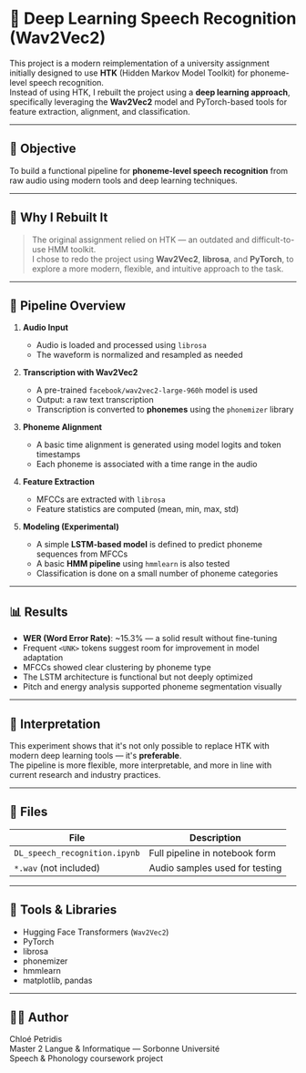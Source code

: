 # 🧠 Deep Learning Speech Recognition (Wav2Vec2)

This project is a modern reimplementation of a university assignment initially designed to use **HTK** (Hidden Markov Model Toolkit) for phoneme-level speech recognition.  
Instead of using HTK, I rebuilt the project using a **deep learning approach**, specifically leveraging the **Wav2Vec2** model and PyTorch-based tools for feature extraction, alignment, and classification.

---

## 🎯 Objective

To build a functional pipeline for **phoneme-level speech recognition** from raw audio using modern tools and deep learning techniques.

---

## 🚀 Why I Rebuilt It

> The original assignment relied on HTK — an outdated and difficult-to-use HMM toolkit.  
> I chose to redo the project using **Wav2Vec2**, **librosa**, and **PyTorch**, to explore a more modern, flexible, and intuitive approach to the task.

---

## 🧩 Pipeline Overview

1. **Audio Input**
   - Audio is loaded and processed using `librosa`
   - The waveform is normalized and resampled as needed

2. **Transcription with Wav2Vec2**
   - A pre-trained `facebook/wav2vec2-large-960h` model is used
   - Output: a raw text transcription
   - Transcription is converted to **phonemes** using the `phonemizer` library

3. **Phoneme Alignment**
   - A basic time alignment is generated using model logits and token timestamps
   - Each phoneme is associated with a time range in the audio

4. **Feature Extraction**
   - MFCCs are extracted with `librosa`
   - Feature statistics are computed (mean, min, max, std)

5. **Modeling (Experimental)**
   - A simple **LSTM-based model** is defined to predict phoneme sequences from MFCCs
   - A basic **HMM pipeline** using `hmmlearn` is also tested
   - Classification is done on a small number of phoneme categories

---

## 📊 Results

- **WER (Word Error Rate)**: ~15.3% — a solid result without fine-tuning
- Frequent `<UNK>` tokens suggest room for improvement in model adaptation
- MFCCs showed clear clustering by phoneme type
- The LSTM architecture is functional but not deeply optimized
- Pitch and energy analysis supported phoneme segmentation visually

---

## 🧠 Interpretation

This experiment shows that it's not only possible to replace HTK with modern deep learning tools — it's **preferable**.  
The pipeline is more flexible, more interpretable, and more in line with current research and industry practices.

---

## 📂 Files

| File | Description |
|------|-------------|
| `DL_speech_recognition.ipynb` | Full pipeline in notebook form |
| `*.wav` (not included) | Audio samples used for testing |

---

## 🧰 Tools & Libraries

- Hugging Face Transformers (`Wav2Vec2`)
- PyTorch
- librosa
- phonemizer
- hmmlearn
- matplotlib, pandas

---

## 👩‍💻 Author

Chloé Petridis  
Master 2 Langue & Informatique — Sorbonne Université  
Speech & Phonology coursework project

